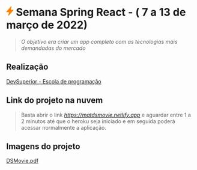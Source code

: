 # ![DevSuperior logo](https://raw.githubusercontent.com/devsuperior/bds-assets/main/ds/devsuperior-logo-small.png) Semana Spring React - ( 7 a 13 de março de 2022)
>  *O objetivo era criar um app completo com as tecnologias mais demandadas do mercado*

## Realização
[DevSuperior - Escola de programação](https://devsuperior.com.br)

## Link do projeto na nuvem
> Basta abrir o link *https://matdsmovie.netlify.app* e aguardar entre 1 a 2 minutos até que o heroku seja iniciado e em seguida poderá acessar normalmente a aplicação.

## Imagens do projeto
[DSMovie.pdf](https://github.com/M4theusR/mat-DSMovie/files/8250460/DSMovie.pdf)
